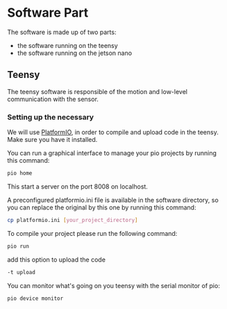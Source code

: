 # Software Part

The software is made up of two parts:
 - the software running on the teensy
 - the software running on the jetson nano


## Teensy

The teensy software is responsible of the motion and low-level communication with the sensor.

### Setting up the necessary

We will use [PlatformIO](https://docs.platformio.org/en/latest//core/installation.html), in order to compile and upload code in the teensy. Make sure you have it installed.

You can run a graphical interface to manage your pio projects by running this command:
```bash
pio home
```
This start a server on the port 8008 on localhost.

A preconfigured platformio.ini file is available in the software directory, so you can replace the original by this one by running this command:
```bash
cp platformio.ini [your_project_directory]
```

To compile your project please run the following command:
```bash
pio run
```

add this option to upload the code
```bash
-t upload
```

You can monitor what's going on you teensy with the serial monitor of pio:
```bash
pio device monitor
```
